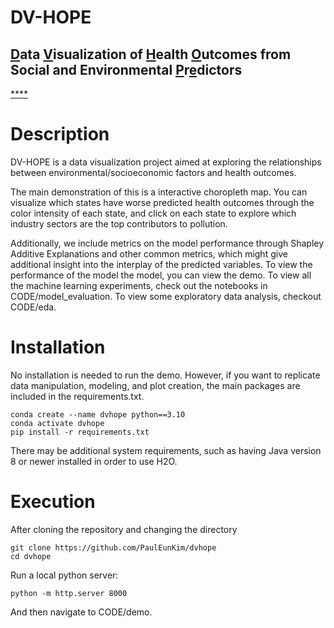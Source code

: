 # DV-HOPE
## <u>**D**</u>ata <u>**V**</u>isualization of <u>**H**</u>ealth <u>**O**</u>utcomes from Social and Environmental <u>**P**</u>r<u>**e**</u>dictors
<u>****</u>

# Description
DV-HOPE is a data visualization project aimed at exploring the relationships between environmental/socioeconomic factors and health outcomes. 

The main demonstration of this is a interactive choropleth map. You can visualize which states have worse predicted health outcomes through the color intensity of each state, and click on each state to explore which industry sectors are the top contributors to pollution.

Additionally, we include metrics on the model performance through Shapley Additive Explanations and other common metrics, which might give additional insight into the interplay of the predicted variables. To view the performance of the model the model, you can view the demo. To view all the machine learning experiments, check out the notebooks in CODE/model_evaluation. To view some exploratory data analysis, checkout CODE/eda.

# Installation

No installation is needed to run the demo. However, if you want to replicate data manipulation, modeling, and plot creation, the main packages are included in the requirements.txt.
```
conda create --name dvhope python==3.10
conda activate dvhope
pip install -r requirements.txt
```

There may be additional system requirements, such as having Java version 8 or newer installed in order to use H2O.

# Execution

After cloning the repository and changing the directory

```
git clone https://github.com/PaulEunKim/dvhope
cd dvhope
```

Run a local python server:

```
python -m http.server 8000
```

And then navigate to CODE/demo.
##

